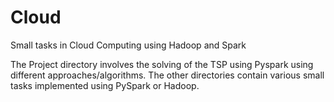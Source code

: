 # Cloud
Small tasks in Cloud Computing using Hadoop and Spark

The Project directory involves the solving of the TSP using Pyspark using different approaches/algorithms.
The other directories contain various small tasks implemented using PySpark or Hadoop.
